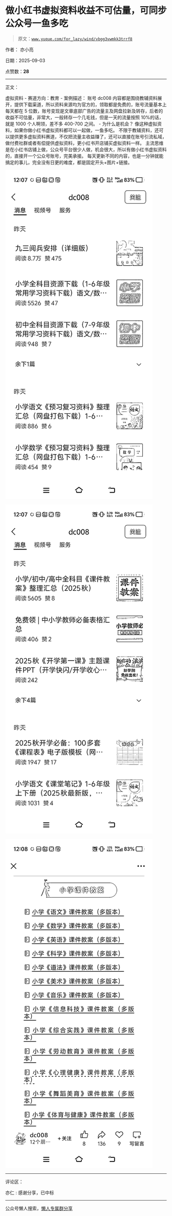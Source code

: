 # 做小红书虚拟资料收益不可估量，可同步公众号一鱼多吃

> 原文：[`www.yuque.com/for_lazy/wind/vbgg3vwmkk3trrf8`](https://www.yuque.com/for_lazy/wind/vbgg3vwmkk3trrf8)

作者： 亦小亮

日期：2025-09-03

点赞数：**28**

* * *

正文：

虚拟资料 - 赛道方向：教育 - 案例描述：
账号 dc008 内容都是围绕教辅资料展开，提供下载渠道，所以资料来源均为官方的，领取都是免费的，账号流量基本上每天都在 5 位数，账号变现是文章底部广告的流量主及网盘拉新及转存，后者的收益不可估量，非常大，一般转存一个几毛钱，但是一天的流量按照 10%的话，就是 1000 个人啊领，差不多 400-700 之间。 - 为什么是机会？ 像这种虚拟资料，如果你做小红书虚拟资料都可以一起做，一鱼多吃。
不限于教辅资料，还可以提供更多虚拟资料赛道，不仅把流量主收益赚了，还可以直接在账号引流私域，做付费社群或者有偿提供虚拟资料，更小红书开店铺买虚拟资料一样。
主流思维是在小红书店铺上做，公众号平台很少人做，机会很大，所以有做小红书虚拟资料的，直接开一个公众号账号，完美承接。
每天更新不同的内容，也是一分钟就能搞定的事儿，完全没有日更的难度，都是固定开头+图片+链接。

![](img/efc3d9711b16a39ceb4040f56b949a6d.png "None")

![](img/cf834e33687a23a5b683511e522730c4.png "None")

![](img/13672134d642cbf82fdcbc60488d02cf.png "None")

* * *

评论区：

亦仁 : 感谢分享，已中标

* * *

公众号懒人搜索，[懒人专属群分享](https://lazybook.fun/#/blog/group)